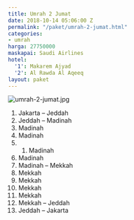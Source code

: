 ```yaml
---
title: Umrah 2 Jumat
date: 2018-10-14 05:06:00 Z
permalink: "/paket/umrah-2-jumat.html"
categories:
- umrah
harga: 27750000
maskapai: Saudi Airlines
hotel:
  '1': Makarem Ajyad
  '2': Al Rawda Al Aqeeq
layout: paket
---
```


![umrah-2-jumat.jpg](/uploads/umrah-2-jumat.jpg)

1. Jakarta – Jeddah
2. Jeddah – Madinah
3. Madinah
4. Madinah
5. 1. Madinah
6. Madinah
7. Madinah – Mekkah
8. Mekkah
9. Mekkah
10. Mekkah
11. Mekkah
12. Mekkah – Jeddah
13. Jeddah – Jakarta